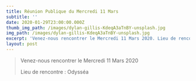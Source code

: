 ```yaml
---
title: Réunion Publique du Mercredi 11 Mars
subtitle: ''
date: 2020-01-29T23:00:00.000Z
thumb_img_path: /images/dylan-gillis-KdeqA3aTnBY-unsplash.jpg
img_path: /images/dylan-gillis-KdeqA3aTnBY-unsplash.jpg
excerpt: 'Venez-nous rencontrer le Mercredi 11 Mars 2020. Lieu de rencontre : Odysséa'
layout: post
---
```

> Venez-nous rencontrer le Mercredi 11 Mars 2020
>
> Lieu de rencontre : Odysséa
